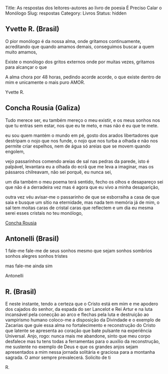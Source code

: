 Title: As respostas dos leitores-autores ao livro de poesia É Preciso Calar o Monólogo
Slug: respostas
Category: Livros
Status: hidden


## Yvette R. (Brasil)

O pior monólogo é da nossa alma, onde gritamos continuamente, acreditando que quando amamos demais, conseguimos buscar a quem muito amamos, 

Existe o monólogo dos gritos externos onde por muitas vezes, gritamos para alcançar o que

A alma chora por 48 horas, pedindo acorde acorde, o que existe dentro de mim e unicamente o mais puro AMOR.

Yvette R.

## Concha Rousia (Galiza)

Tudo merece ser,
eu também mereço o meu existir,
e os meus sonhos nos que tu entras sem estar,
nos que eu te meto,
e mas não é eu que te mete.

eu sou quem mantém o mundo em pé,
gosto dos arados libertadores que destripam o nojo que nos funde,
o nojo que nos turba a olhada e não nos permite criar espelhos,
nem de água
só areias que se movem quando engolem,

vejo passarinhos comendo areias de sal nas pedras da parede,
isto é palpável, levantara eu a olhada do ecrã que me leva a imaginar,
mas os pássaros chilreavam,
não sei porquê, eu nunca sei,

um dia também o meu poema terá sentido,
fecho os olhos e desapareço
sei que não é a derradeira vez
mas é agora que eu vivo a minha desaparição,

outra vez véu avisar-me o passarinho
de que se esborralha a casa
de que saia e busque um sítio na eternidade,
mas nada tem memória já de mim,
o sal tem moitas caras de cristal
caras que reflectem
e um dia eu mesma serei esses cristais no teu monólogo,

[Concha Rousia](http://republicadarousia.blogspot.com)


## Antonelli (Brasil)

1
fale-me 
fale-me de seus sonhos
mesmo que sejam sonhos sombrios 
sonhos alegres
sonhos tristes

mas fale-me ainda sim 

Antonelli


## R. (Brasil)

E neste instante, tendo a certeza que o Cristo está em mim e me apodero dos cajados do senhor, da espada do ser Lancelot e Rei Artur e na luta incansável pela conecção ao arco e flechas pela luta e destruição ao vampirismo humano coloco-me a disposição da Divindade e o exemplo de Zacarias que guie essa alma no fortalecimento e reconstrução do Cristo que latente se apresenta ao coração que bate pulsante na experiência Universal. Anjo, rogo: nunca mais me abandone, sinto que meu corpo desfalece mas tu tens todas a ferramentas para o auxilio da reconstrução, me sustente no exemplo de Deus e que os grandes anjos sejam apresentados a mim nessa jornada solitária e graciosa para a montanha sagrada. O amor sempre prevalecerá. Solicito de ti 

R.